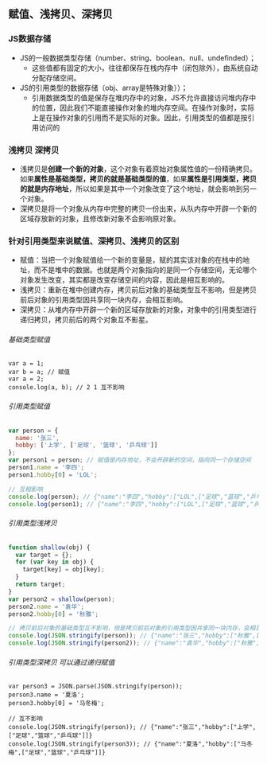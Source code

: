 ## 赋值、浅拷贝、深拷贝

### JS数据存储

- JS的一般数据类型存储（number、string、boolean、null、undefinded）；
  - 这些值都有固定的大小，往往都保存在栈内存中（闭包除外），由系统自动分配存储空间。
- JS的引用类型的数据存储（obj、array是特殊对象））；
  - 引用数据类型的值是保存在堆内存中的对象，JS不允许直接访问堆内存中的位置，因此我们不能直接操作对象的堆内存空间。在操作对象时，实际上是在操作对象的引用而不是实际的对象。因此，引用类型的值都是按引用访问的

### 浅拷贝 深拷贝

- 浅拷贝是**创建一个新的对象**，这个对象有着原始对象属性值的一份精确拷贝。如果**属性是基础类型，拷贝的就是基础类型的值**，如果**属性是引用类型，拷贝的就是内存地址**，所以如果是其中一个对象改变了这个地址，就会影响到另一个对象。
- 深拷贝是将一个对象从内存中完整的拷贝一份出来，从队内存中开辟一个新的区域存放新的对象，且修改新对象不会影响原对象。

### 针对引用类型来说赋值、深拷贝、浅拷贝的区别

- 赋值：当把一个对象赋值给一个新的变量是，赋的其实该对象的在栈中的地址，而不是堆中的数据。也就是两个对象指向的是同一个存储空间，无论哪个对象发生改变，其实都是改变存储空间的内容，因此是相互影响的。
- 浅拷贝：重新在堆中创建内存，拷贝前后对象的基础类型互不影响，但是拷贝前后对象的引用类型因共享同一块内存，会相互影响。
- 深拷贝：从堆内存中开辟一个新的区域存放新的对象，对象中的引用类型进行递归拷贝，拷贝前后的两个对象互不影星。

###### 基础类型赋值

```JS
var a = 1;
var b = a; // 赋值
var a = 2;
console.log(a, b); // 2 1 互不影响
```

###### 引用类型赋值

```js
var person = {
  name: '张三',
  hobby: ['上学', ['足球', '篮球', '乒乓球']]
};
var person1 = person; // 赋值是内存地址，不会开辟新的空间，指向同一个存储空间
person1.name = '李四';
person1.hobby[0] = 'LOL';

// 互相影响
console.log(person); // {"name":"李四","hobby":["LOL",["足球","篮球","乒乓球"]]}
console.log(person1); // {"name":"李四","hobby":["LOL",["足球","篮球","乒乓球"]]}
```

###### 引用类型浅拷贝

```js
function shallow(obj) {
  var target = {};
  for (var key in obj) {
    target[key] = obj[key];
  }
  return target;
}
var person2 = shallow(person);
person2.name = '袁华';
person2.hobby[0] = '秋雅';

// 拷贝前后对象的基础类型互不影响，但是拷贝前后对象的引用类型因共享同一块内存，会相互影响
console.log(JSON.stringify(person)); // {"name":"张三","hobby":["秋雅",["足球","篮球","乒乓球"]]}
console.log(JSON.stringify(person2)); // {"name":"袁华","hobby":["秋雅",["足球","篮球","乒乓球"]]}
```

###### 引用类型深拷贝  可以通过递归赋值

```JS
var person3 = JSON.parse(JSON.stringify(person));
person3.name = '夏洛';
person3.hobby[0] = '马冬梅';

// 互不影响
console.log(JSON.stringify(person)); // {"name":"张三","hobby":["上学",["足球","篮球","乒乓球"]]}
console.log(JSON.stringify(person3)); // {"name":"夏洛","hobby":["马冬梅",["足球","篮球","乒乓球"]]}
```


